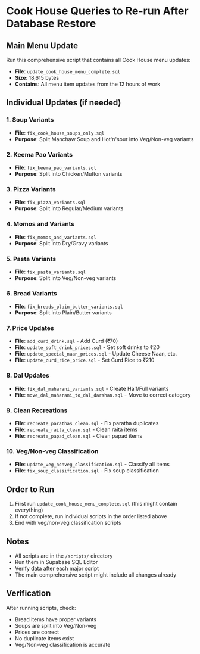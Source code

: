 # Cook House Queries to Re-run After Database Restore

## Main Menu Update
Run this comprehensive script that contains all Cook House menu updates:
- **File**: `update_cook_house_menu_complete.sql`
- **Size**: 18,615 bytes
- **Contains**: All menu item updates from the 12 hours of work

## Individual Updates (if needed)

### 1. Soup Variants
- **File**: `fix_cook_house_soups_only.sql`
- **Purpose**: Split Manchaw Soup and Hot'n'sour into Veg/Non-veg variants

### 2. Keema Pao Variants
- **File**: `fix_keema_pao_variants.sql`
- **Purpose**: Split into Chicken/Mutton variants

### 3. Pizza Variants
- **File**: `fix_pizza_variants.sql`
- **Purpose**: Split into Regular/Medium variants

### 4. Momos and Variants
- **File**: `fix_momos_and_variants.sql`
- **Purpose**: Split into Dry/Gravy variants

### 5. Pasta Variants
- **File**: `fix_pasta_variants.sql`
- **Purpose**: Split into Veg/Non-veg variants

### 6. Bread Variants
- **File**: `fix_breads_plain_butter_variants.sql`
- **Purpose**: Split into Plain/Butter variants

### 7. Price Updates
- **File**: `add_curd_drink.sql` - Add Curd (₹70)
- **File**: `update_soft_drink_prices.sql` - Set soft drinks to ₹20
- **File**: `update_special_naan_prices.sql` - Update Cheese Naan, etc.
- **File**: `update_curd_rice_price.sql` - Set Curd Rice to ₹210

### 8. Dal Updates
- **File**: `fix_dal_maharani_variants.sql` - Create Half/Full variants
- **File**: `move_dal_maharani_to_dal_darshan.sql` - Move to correct category

### 9. Clean Recreations
- **File**: `recreate_parathas_clean.sql` - Fix paratha duplicates
- **File**: `recreate_raita_clean.sql` - Clean raita items
- **File**: `recreate_papad_clean.sql` - Clean papad items

### 10. Veg/Non-veg Classification
- **File**: `update_veg_nonveg_classification.sql` - Classify all items
- **File**: `fix_soup_classification.sql` - Fix soup classification

## Order to Run
1. First run `update_cook_house_menu_complete.sql` (this might contain everything)
2. If not complete, run individual scripts in the order listed above
3. End with veg/non-veg classification scripts

## Notes
- All scripts are in the `/scripts/` directory
- Run them in Supabase SQL Editor
- Verify data after each major script
- The main comprehensive script might include all changes already

## Verification
After running scripts, check:
- Bread items have proper variants
- Soups are split into Veg/Non-veg
- Prices are correct
- No duplicate items exist
- Veg/Non-veg classification is accurate
